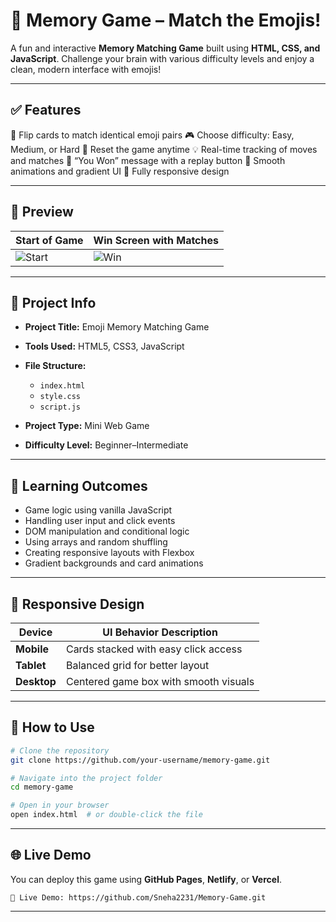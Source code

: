 # 🧠 Memory Game – Match the Emojis!

A fun and interactive **Memory Matching Game** built using **HTML, CSS, and JavaScript**. Challenge your brain with various difficulty levels and enjoy a clean, modern interface with emojis!

---

## ✅ Features

🧩 Flip cards to match identical emoji pairs
🎮 Choose difficulty: Easy, Medium, or Hard
🔁 Reset the game anytime
💡 Real-time tracking of moves and matches
🎉 “You Won” message with a replay button
🌈 Smooth animations and gradient UI
📱 Fully responsive design

---

## 📸 Preview

| Start of Game                                    | Win Screen with Matches                        |
| ------------------------------------------------ | ---------------------------------------------- |
| ![Start](./Screenshot%202025-06-27%20161146.png) | ![Win](./Screenshot%202025-06-27%20162308.png) |

---

## 📁 Project Info

* **Project Title:** Emoji Memory Matching Game
* **Tools Used:** HTML5, CSS3, JavaScript
* **File Structure:**

  * `index.html`
  * `style.css`
  * `script.js`
* **Project Type:** Mini Web Game
* **Difficulty Level:** Beginner–Intermediate

---

## 🧠 Learning Outcomes

* Game logic using vanilla JavaScript
* Handling user input and click events
* DOM manipulation and conditional logic
* Using arrays and random shuffling
* Creating responsive layouts with Flexbox
* Gradient backgrounds and card animations

---

## 📱 Responsive Design

| Device      | UI Behavior Description               |
| ----------- | ------------------------------------- |
| **Mobile**  | Cards stacked with easy click access  |
| **Tablet**  | Balanced grid for better layout       |
| **Desktop** | Centered game box with smooth visuals |

---

## 🚀 How to Use

```bash
# Clone the repository
git clone https://github.com/your-username/memory-game.git

# Navigate into the project folder
cd memory-game

# Open in your browser
open index.html  # or double-click the file
```

---

## 🌐 Live Demo

You can deploy this game using **GitHub Pages**, **Netlify**, or **Vercel**.

```
🔗 Live Demo: https://github.com/Sneha2231/Memory-Game.git
```

---

